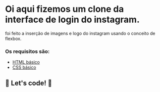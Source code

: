 # Oi aqui fizemos um clone da interface de login do instagram.

foi feito a inserção de imagens e logo do instagram usando o conceito de flexbox. 

### Os requisitos são:

* [HTML básico](https://www.w3schools.com/html/)
* [CSS básico](https://developer.mozilla.org/pt-BR/docs/Web/CSS)

## 🚀 Let's code! 🚀

